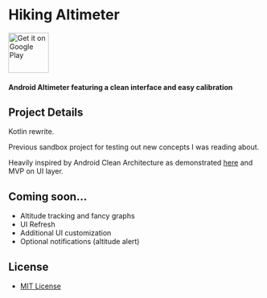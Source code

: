 # Hiking Altimeter
<a href='https://play.google.com/store/apps/details?id=org.testb.java.altimeter&utm_source=global_co&utm_medium=prtnr&utm_content=Mar2515&utm_campaign=PartBadge&pcampaignid=MKT-Other-global-all-co-prtnr-py-PartBadge-Mar2515-1'><img alt='Get it on Google Play' src='https://play.google.com/intl/en_us/badges/images/generic/en_badge_web_generic.png' height="80px"/></a>



#### Android Altimeter featuring a clean interface and easy calibration

## Project Details
Kotlin rewrite.

Previous sandbox project for testing out new concepts I was reading about.

Heavily inspired by Android Clean Architecture as demonstrated [here](https://github.com/android10/Android-CleanArchitecture) and MVP on UI layer.

## Coming soon...
+ Altitude tracking and fancy graphs
+ UI Refresh
+ Additional UI customization
+ Optional notifications (altitude alert)

## License
+ [MIT License](/LICENSE)
